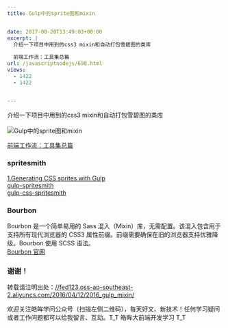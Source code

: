 ```yaml
---
title: Gulp中的sprite图和mixin


date: 2017-08-28T13:49:03+00:00
excerpt: |
  介绍一下项目中用到的css3 mixin和自动打包雪碧图的类库
  
  前端工作流：工具集总篇
url: /javascriptnodejs/698.html
views:
  - 1422
  - 1422


---
```

介绍一下项目中用到的css3 mixin和自动打包雪碧图的类库  
<a></a>  
![Gulp中的sprite图和mixin][1] 

<a href="https://www.hulufei.com/post/a-frontend-scaffold" target="_blank" rel="external">前端工作流：工具集总篇</a>

### [][2]spritesmith

<a href="https://frontendbabel.info/articles/css-sprites-with-gulp/?utm_source=tuicool&utm_medium=referral" target="_blank" rel="external">1.Generating CSS sprites with Gulp</a>  
<a href="https://www.npmjs.com/package/gulp-spritesmith" target="_blank" rel="external">gulp-spritesmith</a>  
<a href="https://npm.taobao.org/package/gulp-css-spritesmith" target="_blank" rel="external">gulp-css-spritesmith</a>

### [][3]Bourbon

Bourbon 是一个简单易用的 Sass 混入（Mixin）库，无需配置。该混入包含用于支持所有现代浏览器的 CSS3 属性前缀。前缀需要确保在旧的浏览器支持优雅降级。Bourbon 使用 SCSS 语法。  
<a href="https://bourbon.io/" target="_blank" rel="external">Bourbon 官网</a>

### [][4]谢谢！

转载请注明出处：<a href="//fed123.oss-ap-southeast-2.aliyuncs.com/2016/04/12/2016_gulp_mixin/" target="_blank" rel="external">//fed123.oss-ap-southeast-2.aliyuncs.com/2016/04/12/2016_gulp_mixin/</a>

欢迎关注皓眸学问公众号（扫描左侧二维码），每天好文、新技术！任何学习疑问或者工作问题都可以给我留言、互动。T\_T 皓眸大前端开发学习 T\_T

 [1]: //fed123.oss-ap-southeast-2.aliyuncs.com/wp-content/uploads/2017/08/css1-1.jpg
 [2]: //fed123.oss-ap-southeast-2.aliyuncs.com/2016/04/12/2016_gulp_mixin/#spritesmith "spritesmith"
 [3]: //fed123.oss-ap-southeast-2.aliyuncs.com/2016/04/12/2016_gulp_mixin/#Bourbon "Bourbon"
 [4]: //fed123.oss-ap-southeast-2.aliyuncs.com/2016/04/12/2016_gulp_mixin/#谢谢！ "谢谢！"